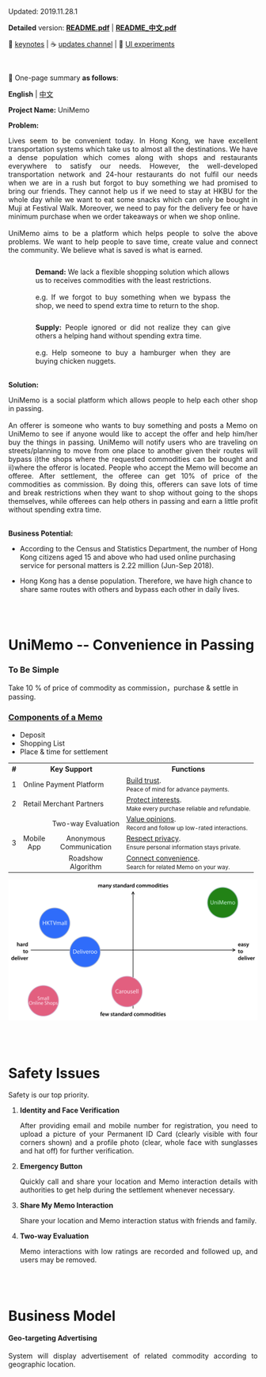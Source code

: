 Updated: 2019.11.28.1

**Detailed** version: **[README.pdf](https://github.com/xemexpress/UniMemo/blob/master/exported/README/README.pdf)** | **[README_中文.pdf](https://github.com/xemexpress/UniMemo/blob/master/exported/README/README_Chinese.pdf)** 

:memo:&nbsp;[keynotes](https://github.com/xemexpress/UniMemo/blob/master/exported/Beginning/Beginning.pdf) |​ :coffee:&nbsp;[updates channel](https://t.me/unimemo_updates) | :moyai:&nbsp;[UI experiments](https://github.com/xemexpress/UniMemo/blob/master/exported/Experimenting/UI%20experiments.pdf)

<br/>

:beginner: One-page summary **as follows**:

**English** | [中文](https://github.com/xemexpress/UniMemo/blob/master/README_Chinese.md)

**Project Name:** UniMemo

**Problem:**

<div style="text-align: justify;">
Lives seem to be convenient today. In Hong Kong, we have excellent transportation systems which take us to almost all the destinations. We have a dense population which comes along with shops and restaurants everywhere to satisfy our needs. However, the well-developed transportation network and 24-hour restaurants do not fulfil our needs when we are in a rush but forgot to buy something we had promised to bring our friends. They cannot help us if we need to stay at HKBU for the whole day while we want to eat some snacks which can only be bought in Muji at Festival Walk. Moreover, we need to pay for the delivery fee or have minimum purchase when we order takeaways or when we shop online.
</div>

<br/>

<div style="text-align: justify;">
UniMemo aims to be a platform which helps people to solve the above problems. We want to help people to save time, create value and connect the community. We believe what is saved is what is earned.
</div>

<br/>

<div style='margin: 10px 55px 0;'>
<b>Demand:</b> We lack a flexible shopping solution which allows us to receives commodities with the least restrictions.
</div>
<br/>
<div style='margin: 0 55px; text-align: justify;'>
e.g. If we forgot to buy something when we bypass the shop, we need to spend extra time to return to the shop.
</div>
<br/>
<div style='margin: 10px 55px 0; text-align: justify;'>
<b>Supply:</b> People ignored or did not realize they can give others a helping hand without spending extra time.
</div>
<br/>
<div style='margin: 0 55px; text-align: justify;'>
e.g. Help someone to buy a hamburger when they are buying chicken nuggets.
</div>

<br/>

**Solution:**

<div style="text-align: justify;">
UniMemo is a social platform which allows people to help each other shop in passing.
</div>

<br/>

<div style="text-align: justify;">
An offerer is someone who wants to buy something and posts a Memo on UniMemo to see if anyone would like to accept the offer and help him/her buy the things in passing. UniMemo will notify users who are traveling on streets/planning to move from one place to another given their routes will bypass i)the shops where the requested commodities can be bought and ii)where the offeror is located. People who accept the Memo will become an offeree. After settlement, the offeree can get 10% of price of the commodities as commission. By doing this, offerers can save lots of time and break restrictions when they want to shop without going to the shops themselves, while offerees can help others in passing and earn a little profit without spending extra time.
</div>

<br/>

**Business Potential:**

- According to the Census and Statistics Department, the number of Hong Kong citizens aged 15 and above who had used online purchasing service for personal matters is 2.22 million (Jun-Sep 2018).

- Hong Kong has a dense population. Therefore, we have high chance to share same routes with others and bypass each other in daily lives.

<br/>

<br/>

# UniMemo -- Convenience in Passing

### To Be Simple

Take 10 % of price of commodity as commission，purchase & settle in passing.

### <u>Components of a Memo</u>

- Deposit
- Shopping List
- Place & time for settlement

<table>
  <tr>
    <th style="text-align:center">#</th>
    <th colspan="2">Key Support</th>
    <th>Functions</th>
  </tr>
  <tr>
    <td style="text-align:center">1</td>
    <td colspan="2">Online Payment Platform</td>
    <td><u>Build trust</u>.<div><small>Peace of mind for advance payments.</small></div></td>
  </tr>
  <tr>
    <td style="text-align:center">2</td>
    <td colspan="2">Retail Merchant Partners</td>
    <td><u>Protect interests</u>.<div><small>Make every purchase reliable and refundable.</small></div></td>
  </tr>
  <tr>
    <td style="text-align:center" rowspan="3">3</td>
    <td style="text-align:center" rowspan="3">Mobile<br/>App</td>
    <td style="text-align:center">Two-way Evaluation</td>
    <td><u>Value opinions</u>.<div><small>Record and follow up low-rated interactions.</small></div></td>
  </tr>
  <tr>
    <td style="text-align:center">Anonymous<br/>Communication</td>
    <td><u>Respect privacy</u>.<div><small>Ensure personal information stays private.</small></div></td>
  </tr>
  <tr>
    <td style="text-align:center">Roadshow<br/>Algorithm</td>
    <td><u>Connect convenience</u>.<div><small>Search for related Memo on your way.</small></div></td>
  </tr>
</table>

![Positioning](https://raw.githubusercontent.com/xemexpress/UniMemo/master/exported/README/Positioning.jpg)

<br/><br/>

# Safety Issues

Safety is our top priority.

1. **Identity and Face Verification**

   <div style="text-align: justify;">After providing email and mobile number for registration, you need to upload a picture of your Permanent ID Card (clearly visible with four corners shown) and a profile photo (clear, whole face with sunglasses and hat off) for further verification.</div>

2. **Emergency Button**

   <div style="text-align: justify;">Quickly call and share your location and Memo interaction details with authorities to get help during the settlement whenever necessary.</div>

3. **Share My Memo Interaction**

   <div style="text-align: justify;">Share your location and Memo interaction status with friends and family.</div>

4. **Two-way Evaluation**

   <div style="text-align: justify;">Memo interactions with low ratings are recorded and followed up, and users may be removed.</div>

<br/><br/>

# Business Model

#### Geo-targeting Advertising

<div style="text-align: justify;">
System will display advertisement of related commodity according to geographic location.
</div>

